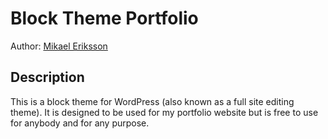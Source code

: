 # Block Theme Portfolio
Author: [Mikael Eriksson](https://github.com/jmeriksson/)

## Description
This is a block theme for WordPress (also known as a full site editing theme). It is designed to be used for my portfolio website but is free to use for anybody and for any purpose.